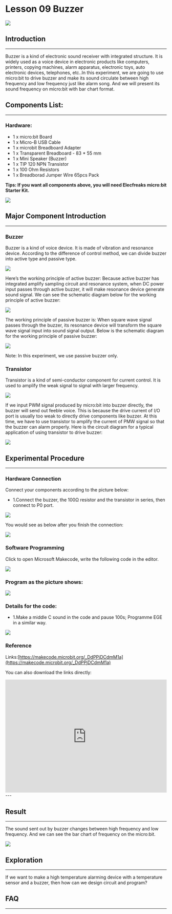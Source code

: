 # Lesson 09 Buzzer 

 ![](./images/nCSnCEt.jpg)

## Introduction

---
Buzzer is a kind of electronic sound receiver with integrated structure. It is widely used as a voice device in electronic products like computers, printers, copying machines, alarm apparatus, electronic toys, auto electronic devices, telephones, etc..In this experiment, we are going to use micro:bit to drive buzzer and make its sound circulate between high frequency and low frequency just like alarm song. And we will present its sound frequency on micro:bit  with bar chart format.

## Components List:
---
### Hardware:
- 1 x micro:bit Board
- 1 x Micro-B USB Cable
- 1 x microbit Breadboard Adapter
- 1 x Transparent Breadboard - 83 * 55 mm
- 1 x Mini Speaker (Buzzer)
- 1 x TIP 120 NPN Transistor
- 1 x 100 Ohm Resistors
- 1 x Breadborad Jumper Wire 65pcs Pack

****Tips: If you want all components above, you will need Elecfreaks micro:bit Starter Kit.****

![](./images/W4tseua.jpg)

## Major Component Introduction

---
### Buzzer

Buzzer is a kind of voice device. It is made of vibration and resonance device. According to the difference of control method, we can divide buzzer into active type and passive type.

![](./images/KfDVHIk.jpg)

Here’s the working principle of active buzzer: 
Because active buzzer has integrated amplify sampling circuit and resonance system, when DC power input passes through active buzzer, it will make resonance device generate sound signal. We can see the schematic diagram below for the working principle of active buzzer:

![](./images/spNnKiB.jpg) 

The working principle of passive buzzer is: When square wave signal passes through the buzzer, its resonance device will transform the square wave signal input into sound signal output. Below is the schematic diagram for the working principle of passive buzzer:

![](./images/kNHyjjl.jpg)

Note: In this experiment, we use passive buzzer only.

### Transistor

Transistor is a kind of semi-conductor component for current control. It is used to amplify the weak signal to signal with larger frequency.

![](./images/LEvAFS5.jpg)

If we input PWM signal produced by micro:bit into buzzer directly, the buzzer will send out feeble voice. This is because the drive current of I/O port is usually too weak to directly drive components like buzzer. At this time, we have to use transistor to amplify the current of PMW signal so that the buzzer can alarm properly. Here is the circuit diagram for a typical application of using transistor to drive buzzer:

![](./images/ZhQ3fhv.jpg)


## Experimental Procedure
---
### Hardware Connection
Connect your components according to the picture below: 

- 1.Connect the buzzer, the 100Ω resistor and the transistor in series, then connect to P0 port.

![](./images/YTNuh7H.jpg)

You would see as  below after you finish the connection: 

![](./images/iYiZM7O.jpg)

### Software Programming

Click to open Microsoft Makecode, write the following code in the editor.

![](./images/JHZUvh2.png)

### Program as the picture shows:

![](./images/6bZq6wz.png)

### Details for the code:
- 1.Make a middle C sound in the code and pause 100s; Programme EGE in a similar way.

![](./images/PyomwJL.png)

### Reference
Links:[https://makecode.microbit.org/_DdPPjDCdmM1a](https://makecode.microbit.org/_DdPPjDCdmM1a)

You can also download the links directly:

<div style="position:relative;height:0;padding-bottom:70%;overflow:hidden;"><iframe style="position:absolute;top:0;left:0;width:100%;height:100%;" src="https://makecode.microbit.org/#pub:_DdPPjDCdmM1a" frameborder="0" sandbox="allow-popups allow-forms allow-scripts allow-same-origin"></iframe></div>  
---

## Result
---
The sound sent out by buzzer changes between high frequency and low frequency. And we can see the bar chart of frequency on the micro:bit.

![](./images/2AJXtVY.gif)


## Exploration
---
If we want to make a high temperature alarming device with a temperature sensor and a buzzer, then how can we design circuit and program? 

## FAQ
---



